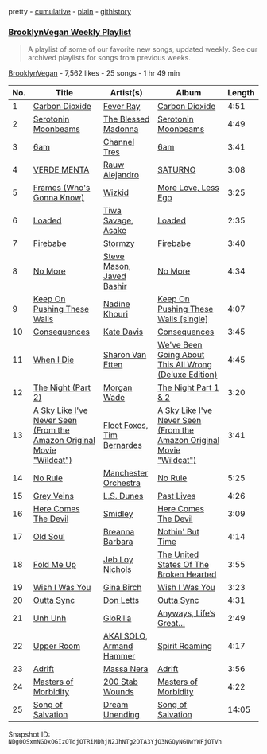 pretty - [cumulative](/playlists/cumulative/0ZQcCFqc1ziBiC1fvrrbsT.md) - [plain](/playlists/plain/0ZQcCFqc1ziBiC1fvrrbsT) - [githistory](https://github.githistory.xyz/mackorone/spotify-playlist-archive/blob/main/playlists/plain/0ZQcCFqc1ziBiC1fvrrbsT)

### [BrooklynVegan Weekly Playlist](https://open.spotify.com/playlist/0ZQcCFqc1ziBiC1fvrrbsT)

> A playlist of some of our favorite new songs, updated weekly\. See our archived playlists for songs from previous weeks.

[BrooklynVegan](https://open.spotify.com/user/brooklynvegan) - 7,562 likes - 25 songs - 1 hr 49 min

| No. | Title | Artist(s) | Album | Length |
|---|---|---|---|---|
| 1 | [Carbon Dioxide](https://open.spotify.com/track/5JTDPZDDetda3wazmZA3D0) | [Fever Ray](https://open.spotify.com/artist/5hE6NCoobhyEu6TRSbjOJY) | [Carbon Dioxide](https://open.spotify.com/album/6anWFtYOzbbEs8It4Lpi4V) | 4:51 |
| 2 | [Serotonin Moonbeams](https://open.spotify.com/track/0hJfuyUwtEYMlGgvr3nzz9) | [The Blessed Madonna](https://open.spotify.com/artist/4TvhRzxIL1le2PWCeUqxQw) | [Serotonin Moonbeams](https://open.spotify.com/album/1UTc8WInycl4tVgJ1yODaO) | 4:49 |
| 3 | [6am](https://open.spotify.com/track/1lx452Y4CLMvIois88vwBr) | [Channel Tres](https://open.spotify.com/artist/4cUkGQyhLFqKHBtL58HYVp) | [6am](https://open.spotify.com/album/2pyGNsIfsvhBLb2GrQ9Orm) | 3:41 |
| 4 | [VERDE MENTA](https://open.spotify.com/track/7fsJoYyY8d8PrXKv7S2g3l) | [Rauw Alejandro](https://open.spotify.com/artist/1mcTU81TzQhprhouKaTkpq) | [SATURNO](https://open.spotify.com/album/6QYD0sLnZNUviYe2iBL2c3) | 3:08 |
| 5 | [Frames \(Who's Gonna Know\)](https://open.spotify.com/track/1xQQJELCro7Fys7pUnHVYv) | [Wizkid](https://open.spotify.com/artist/3tVQdUvClmAT7URs9V3rsp) | [More Love, Less Ego](https://open.spotify.com/album/73rKiFhHZatrwJL0B1F6hY) | 3:25 |
| 6 | [Loaded](https://open.spotify.com/track/3J5IO8OLj05dRaZjHBHS8D) | [Tiwa Savage](https://open.spotify.com/artist/1hNaHKp2Za5YdOAG0WnRbc), [Asake](https://open.spotify.com/artist/3a1tBryiczPAZpgoZN9Rzg) | [Loaded](https://open.spotify.com/album/1bz4MGZBxnYFjmCXf9lm0g) | 2:35 |
| 7 | [Firebabe](https://open.spotify.com/track/0IkcOWI1DIFM2L6kIukxr4) | [Stormzy](https://open.spotify.com/artist/2SrSdSvpminqmStGELCSNd) | [Firebabe](https://open.spotify.com/album/4VKvqrfZFcNM28kXsbTwcz) | 3:40 |
| 8 | [No More](https://open.spotify.com/track/5qKrvS3xGWwZrDCx84cnrv) | [Steve Mason](https://open.spotify.com/artist/4ieS1hHc74D9RXhkyoriDU), [Javed Bashir](https://open.spotify.com/artist/5diMmmNkRVfgUnXJrzXzjZ) | [No More](https://open.spotify.com/album/1PsR8yp7LUlHti7lu5HFK1) | 4:34 |
| 9 | [Keep On Pushing These Walls](https://open.spotify.com/track/1VqZwBvwaeJIKCbknFpdPu) | [Nadine Khouri](https://open.spotify.com/artist/3129gs7RDCw2kAv4k05MeK) | [Keep On Pushing These Walls \[single\]](https://open.spotify.com/album/2Tw4NSUOCPfhN3t6t5EwKY) | 4:07 |
| 10 | [Consequences](https://open.spotify.com/track/4ivH644trNJe9wyi0OmHuw) | [Kate Davis](https://open.spotify.com/artist/4jXKRg7GZPm3mKGgKwUEco) | [Consequences](https://open.spotify.com/album/11am3mDeSxGDV8rrGpJwVP) | 3:45 |
| 11 | [When I Die](https://open.spotify.com/track/6lhhLvkwJniNGJmZ01MCtI) | [Sharon Van Etten](https://open.spotify.com/artist/2wJ4vsxWd7df7dRU4KcoDe) | [We've Been Going About This All Wrong \(Deluxe Edition\)](https://open.spotify.com/album/55k2y2CMY7Xkw7T3t26MTS) | 4:45 |
| 12 | [The Night \(Part 2\)](https://open.spotify.com/track/4GVIjpSUWDTv2vLGetJAuF) | [Morgan Wade](https://open.spotify.com/artist/4eYE8Z6cfEHEdG22lTyucP) | [The Night Part 1 & 2](https://open.spotify.com/album/3tnZZseudiVenMD2sVAQk8) | 3:20 |
| 13 | [A Sky Like I've Never Seen \(From the Amazon Original Movie "Wildcat"\)](https://open.spotify.com/track/3dejrMX6lRcjeVWWirdGyr) | [Fleet Foxes](https://open.spotify.com/artist/4EVpmkEwrLYEg6jIsiPMIb), [Tim Bernardes](https://open.spotify.com/artist/5SVFuUaS3BKAdJs6I8rVa4) | [A Sky Like I've Never Seen \(From the Amazon Original Movie "Wildcat"\)](https://open.spotify.com/album/6ymOerT4d3L6DYJLZSsWze) | 3:41 |
| 14 | [No Rule](https://open.spotify.com/track/5SvYRapjngsO2dYfBC9ZXV) | [Manchester Orchestra](https://open.spotify.com/artist/5wFXmYsg3KFJ8BDsQudJ4f) | [No Rule](https://open.spotify.com/album/3q44ueZD50lWp4BXm0GDcE) | 5:25 |
| 15 | [Grey Veins](https://open.spotify.com/track/7mdBFu9SMR39e7lK8uQvFB) | [L.S\. Dunes](https://open.spotify.com/artist/2uRjuSX3CCVJO0KBA518XG) | [Past Lives](https://open.spotify.com/album/40py8Fn35TC6GnszSKccjZ) | 4:26 |
| 16 | [Here Comes The Devil](https://open.spotify.com/track/06ikVNQwzcg72LIduQQ4Ox) | [Smidley](https://open.spotify.com/artist/4VaBF2UB61CMQ45Xtp6vPc) | [Here Comes The Devil](https://open.spotify.com/album/2A8Meh49oJEfBn74cygJe6) | 3:09 |
| 17 | [Old Soul](https://open.spotify.com/track/3cD5BXy9FpjxsLP8FAKVHk) | [Breanna Barbara](https://open.spotify.com/artist/2p5zh0v6BIDwVSY3Q6pgwn) | [Nothin' But Time](https://open.spotify.com/album/4zFd7RHl3xFrwbfm9FmdwZ) | 4:14 |
| 18 | [Fold Me Up](https://open.spotify.com/track/6BsX6HinSFOH5jJd244slt) | [Jeb Loy Nichols](https://open.spotify.com/artist/4iwe9LERHqqDtmn7X6oZml) | [The United States Of The Broken Hearted](https://open.spotify.com/album/0qEAvk0Pcz5oaeCpADB3vq) | 3:55 |
| 19 | [Wish I Was You](https://open.spotify.com/track/1hZ78pAQTniUNnxIes68Jd) | [Gina Birch](https://open.spotify.com/artist/6Uf8GS97rZbMv6vUFKhWft) | [Wish I Was You](https://open.spotify.com/album/3ovvIDsSYjs0Op2SExhzWF) | 3:23 |
| 20 | [Outta Sync](https://open.spotify.com/track/2wm9AJooKGLfR6QC8TTojp) | [Don Letts](https://open.spotify.com/artist/79UXgdUqtyrIIAzgGzGkAa) | [Outta Sync](https://open.spotify.com/album/51d12vDqs21akI7JzXTdH7) | 4:31 |
| 21 | [Unh Unh](https://open.spotify.com/track/6NBGEI2cU71eT8wM98bF2d) | [GloRilla](https://open.spotify.com/artist/2qoQgPAilErOKCwE2Y8wOG) | [Anyways, Life’s Great…](https://open.spotify.com/album/1kLWQJYzHP0kX6peGevMkC) | 2:49 |
| 22 | [Upper Room](https://open.spotify.com/track/0r6X0cYEr0FmniBSFV5Qzr) | [AKAI SOLO](https://open.spotify.com/artist/4BqOTaVacNL8CyDxxgiMjB), [Armand Hammer](https://open.spotify.com/artist/3SCI7sXHUZIeDKMWC5NT9C) | [Spirit Roaming](https://open.spotify.com/album/3LsvaK9Lb7MYgrcXzBMUMw) | 4:17 |
| 23 | [Adrift](https://open.spotify.com/track/6VYRh8Uqqcbec6YOcEsWAX) | [Massa Nera](https://open.spotify.com/artist/0XDen6zMrrjaw4ngBOfuCz) | [Adrift](https://open.spotify.com/album/11nYXADhWQRfh8gOVYHZ9Z) | 3:56 |
| 24 | [Masters of Morbidity](https://open.spotify.com/track/0T6GFp0XeYDiQv083xTZyp) | [200 Stab Wounds](https://open.spotify.com/artist/6DH6xC3RoN7L7sGlJ60LKv) | [Masters of Morbidity](https://open.spotify.com/album/7IAQnZhOMVvzgeAS4BMRu7) | 4:22 |
| 25 | [Song of Salvation](https://open.spotify.com/track/5dsAezogp8BwYwmqFI2dQs) | [Dream Unending](https://open.spotify.com/artist/2QGKlPTuKnYoIKGS8dt7zO) | [Song of Salvation](https://open.spotify.com/album/0XqjIY7opIkNBbcHiXNvlB) | 14:05 |

Snapshot ID: `NDg0OSxmNGQxOGIzOTdjOTRiMDhjN2JhNTg2OTA3YjQ3NGQyNGUwYWFjOTVh`

